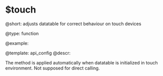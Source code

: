 $touch
=============

@short: adjusts datatable for correct behaviour on touch devices
	

@type: function

@example:

@template:	api_config
@descr:


The method is applied automatically when datatable is initialized in touch environment. Not supposed for direct calling.

